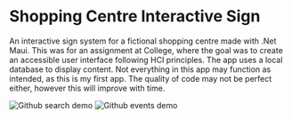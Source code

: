 # Shopping Centre Interactive Sign

 An interactive sign system for a fictional shopping centre made with .Net Maui. This was for an assignment at College, where the goal was to create an accessible user interface following HCI principles. The app uses a local database to display content.
 Not everything in this app may function as intended, as this is my first app. The quality of code may not be perfect either, however this will improve with time.

![Github search demo](https://github.com/user-attachments/assets/e6286a8b-3a50-4209-83f5-d468b4dda9bf)
![Github events demo](https://github.com/user-attachments/assets/4eeecc5c-ed26-4ec1-94ce-04f2f2a31cfc)
